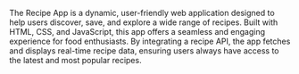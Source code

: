 The Recipe App is a dynamic, user-friendly web application designed to help users discover, save, and explore a wide range of recipes. Built with HTML, CSS, and JavaScript, this app offers a seamless and engaging experience for food enthusiasts. By integrating a recipe API, the app fetches and displays real-time recipe data, ensuring users always have access to the latest and most popular recipes.
